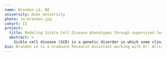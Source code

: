 ```yaml
---
name: Brandon Lê, BA
university: Duke University
photo: le-brandon.jpg
cohort: II
project:
  title: Modeling Sickle Cell Disease phenotypes through supervised learning of patient multi-omic data
  abstract: >
    Sickle cell disease (SCD) is a genetic disorder in which some clinical complications, such as renal dysfunction, are associated with early mortality. Not all SCD patients develop significant renal dysfunction, suggesting that factors beyond the primary beta globin mutation impact risk. Our lab recently discovered novel genetic variants contributing to SCD renal outcomes and, through incorporation of other omics data, improved interpretation of the pathophysiology of the loci. Using machine learning methods, I propose to develop inferential models that 1) impute missing omics data within patients’ omics profiles, and 2) predict omic variability associated with renal outcomes. The predictive models generated will inform future studies through combining machine learning tools with multi-omics data, as well as illuminate important SCD pathophysiology.
bio: Brandon Lê is a Graduate Research Assistant working with Dr. Allison Ashley-Koch at the Duke Molecular Physiology Institute at Duke University. He is currently pursuing a PhD in genetics and genomics, and his current research interests revolve around investigating the genetic and omic modifiers of sickle cell disease. His prior research was conducted at the Marine Biological Laboratory, focused on the diversity and propagation of transposable elements in parasitoid genomes. He received his undergraduate degree in Computer Science at Brown University.
---
```

